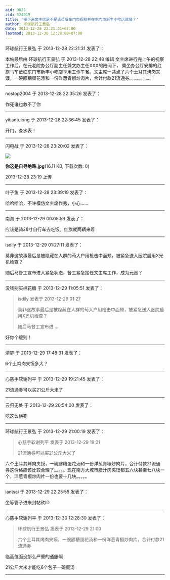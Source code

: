 ```yaml
---
aid: 9025
zid: 524019
title: '接下来文主席是不是该莅临东门市视察并在东门市新丰小吃店就餐？'
author: 环球航行王景弘
date: 2013-12-28 22:21:31+07:00
lastmod: 2013-12-30 12:28:00+07:00
---
```


环球航行王景弘 于 2013-12-28 22:21:31 发表了：

本帖最后由 环球航行王景弘 于 2013-12-28 22:48 编辑 文主席进行完上午的视察工作后，在元老院办公厅副主任兼文办主任XXX的陪同下， 乘坐办公厅安排的红旗马车莅临东门市新丰小吃店享用工作午餐。文主席一共点了六个土耳其烤肉夹馍，一碗醪糟蛋花汤和一份洋葱青椒炒肉片，合计付款21流通券。。。。。。。。。。

---------

nostop2004 于 2013-12-28 22:35:26 发表了：

作死谁也救不了你

---------

yitiantulong 于 2013-12-28 22:36:45 发表了：

开门，查水表！

---------

闪电战 于 2013-12-28 23:20:02 发表了：

![](https://cdn.jsdelivr.net/gh/lzjluzijie/beichao@main/img/231902d5znzjqz7pfjig7g.jpg)



**你这是自寻绝路.jpg**(16.11 KB, 下载次数: 0)



2013-12-28 23:19 上传

---------

叶子鱼 于 2013-12-28 23:39:19 发表了：

哈哈哈哈，不许模仿文主席作秀，小心……

---------

南海 于 2013-12-29 00:05:56 发表了：

应该是骑28寸自行车去吃饭。红旗就两辆来着

---------

isdily 于 2013-12-29 01:27:11 发表了：

莫非这故事最后是被隐藏在人群的苟大户用枪击中面颊，被紧急送入医院启用X光机检查？

随后马督工宣布进入紧急状态，督工紧急接任文主席工作，成为元首？

---------

没钱别买棉花糖 于 2013-12-29 11:05:51 发表了：

> isdily 发表于 2013-12-29 01:27
> 
> 莫非这故事最后是被隐藏在人群的苟大户用枪击中面颊，被紧急送入医院启用X光机检查？
> 
> 随后马督工宣布进 ...



好你个缓则！

---------

清梦 于 2013-12-29 17:48:31 发表了：

6个土鸡肉夹馍多大？

---------

心慈手软谢列平 于 2013-12-29 19:21:45 发表了：

21流通券可以买21公斤大米了

---------

云归无处 于 2013-12-29 20:54:00 发表了：

吃这么横死

---------

环球航行王景弘 于 2013-12-29 21:00:19 发表了：

> 心慈手软谢列平 发表于 2013-12-29 19:21
> 
> 21流通券可以买21公斤大米了



六个土耳其烤肉夹馍，一碗醪糟蛋花汤和一份洋葱青椒炒肉片，合计付款21流通券这价格应该比较合理了。。。。。现在南方大城市腊汁肉夹馍都五六块甚至七八块一个，洋葱青椒炒肉片一份也要十几块。。。。。

---------

iantsai 于 2013-12-29 22:25:55 发表了：

坐等管子进来封帖砍ID

---------

心慈手软谢列平 于 2013-12-30 12:28:30 发表了：

> 环球航行王景弘 发表于 2013-12-29 21:00
> 
> 六个土耳其烤肉夹馍，一碗醪糟蛋花汤和一份洋葱青椒炒肉片，合计付款21流通券



临高位面没那么严重的通胀啊

21公斤大米才能吃6个包子一碗蛋汤

---------

